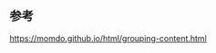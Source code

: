 ## 参考

<a href="https://momdo.github.io/html/grouping-content.html" target="_blank">https://momdo.github.io/html/grouping-content.html</a>

